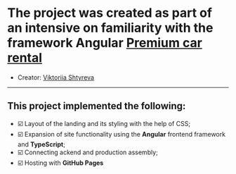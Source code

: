 # The project was created as part of an intensive on familiarity with the framework Angular [Premium car rental](https://victoriiashtyreva.github.io/cars-hw/)
- Creator: [Viktoriia Shtyreva](https://github.com/VictoriiaShtyreva)
___
## This project implemented the following:
- :ballot_box_with_check: Layout of the landing and its styling with the help of CSS;
- :ballot_box_with_check: Expansion of site functionality using the **Angular** frontend framework and **TypeScript**;
- :ballot_box_with_check: Connecting ackend and production assembly;
- :ballot_box_with_check: Hosting with **GitHub Pages**
